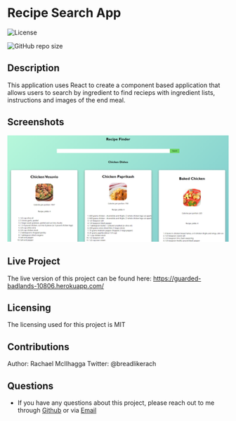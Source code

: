 # Recipe Search App

![License](https://img.shields.io/github/license/mcilhaggis/employee-tracker)

![GitHub repo size](https://img.shields.io/github/repo-size/mcilhaggis/employee-tracker)

## Description

This application uses React to create a component based application that allows users to search by ingredient to find recieps with ingredient lists, instructions and images of the end meal. 

## Screenshots
![Screenshot of the Recipe Finder Application.](src//images/screenshot1.png "Screenshot of the Recipe Finder")

## Live Project
The live version of this project can be found here: https://guarded-badlands-10806.herokuapp.com/

## Licensing 
The licensing used for this project is MIT

## Contributions 
Author: Rachael McIlhagga
Twitter: @breadlikerach
    
## Questions
* If you have any questions about this project, please reach out to me  through <a href="https://github.com/mcilhaggis">Github</a>  or via <a href="mailto:rachael.mcilhagga@live.co.uk">Email</a>
